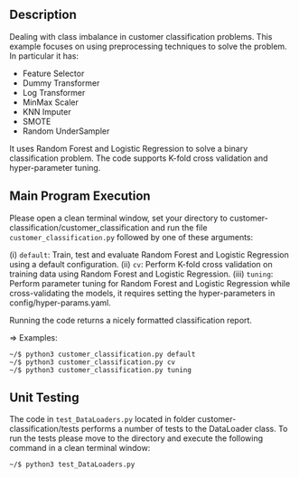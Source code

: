 
## Description

Dealing with class imbalance in customer classification problems. This example focuses on using preprocessing techniques to solve the problem. In particular it has:

- Feature Selector
- Dummy Transformer
- Log Transformer
- MinMax Scaler
- KNN Imputer
- SMOTE
- Random UnderSampler

It uses Random Forest and Logistic Regression to solve a binary classification problem. The code supports K-fold cross validation and hyper-parameter tuning.

## Main Program Execution

Please open a clean terminal window, set your directory to customer-classification/customer_classification and run the file `customer_classification.py` followed by one of these arguments:

(i) `default`: Train, test and evaluate Random Forest and Logistic Regression using a default configuration.
(ii) `cv`: Perform K-fold cross validation on training data using Random Forest and Logistic Regression.
(iii) `tuning`: Perform parameter tuning for Random Forest and Logistic Regression while cross-validating the models, it requires setting the hyper-parameters in config/hyper-params.yaml. 

Running the code returns a nicely formatted classification report.

=> Examples:

```
~/$ python3 customer_classification.py default
~/$ python3 customer_classification.py cv
~/$ python3 customer_classification.py tuning
```

## Unit Testing

The code in `test_DataLoaders.py` located in folder customer-classification/tests performs a number of tests to the DataLoader class. To run the tests please move to the directory and execute the following command in a clean terminal window:

```
~/$ python3 test_DataLoaders.py
```